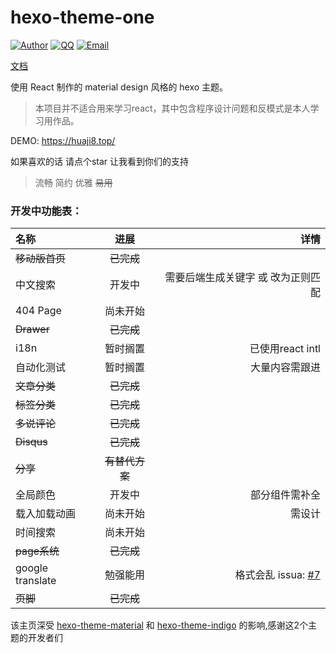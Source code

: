 # hexo-theme-one

[![Author](https://img.shields.io/badge/author-EYHN-blue.svg?style=flat-square)](https://delusion.coding.me)
[![QQ](https://img.shields.io/badge/QQ-1106996185-blue.svg?style=flat-square)](http://wpa.qq.com/msgrd?v=3&uin=&site=qq&menu=yes)
[![Email](https://img.shields.io/badge/Emali%20me-cneyhn@gmail.com-green.svg?style=flat-square)]()

[文档](./docs/README.md)

使用 React 制作的 material design 风格的 hexo 主题。

> 本项目并不适合用来学习react，其中包含程序设计问题和反模式是本人学习用作品。

DEMO: https://huaji8.top/

如果喜欢的话 请点个star 让我看到你们的支持

> 流畅 简约 优雅 ~~易用~~

### 开发中功能表：

| 名称          |           进展         |      详情       |
|:------------- |:--------------:| -------------------:|
| ~~移动版首页~~ | ~~已完成~~ |  | 
| 中文搜索 | 开发中 | 需要后端生成关键字 或 改为正则匹配 | 
| 404 Page | 尚未开始 |  |
| ~~Drawer~~ | ~~已完成~~ | |
| i18n | 暂时搁置 | 已使用react intl |
| 自动化测试 | 暂时搁置 | 大量内容需跟进 |
| ~~文章分类~~ | ~~已完成~~ |  |
| ~~标签分类~~ | ~~已完成~~ |  |
| ~~多说评论~~ | ~~已完成~~ |  |
| ~~Disqus~~ | ~~已完成~~ | |
| ~~分享~~ | ~~有替代方案~~ ||
| 全局颜色 | 开发中 | 部分组件需补全 |
| 载入加载动画 | 尚未开始 | 需设计 |
| 时间搜索 | 尚未开始 | |
| ~~page系统~~ | ~~已完成~~ | |
| google translate | 勉强能用 | 格式会乱 issua: [#7](https://github.com/EYHN/hexo-theme-one/issues/7) |
| ~~页脚~~ | ~~已完成~~ | |

该主页深受 [hexo-theme-material](https://github.com/viosey/hexo-theme-material) 和 [hexo-theme-indigo](https://github.com/yscoder/hexo-theme-indigo) 的影响,感谢这2个主题的开发者们
